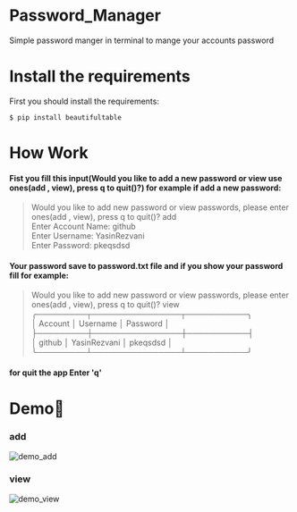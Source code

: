 # Password_Manager
Simple password manger in terminal to mange your accounts password
# Install the requirements
First you should install the requirements:
```
$ pip install beautifultable
```
# How Work
#### Fist you fill this input(Would you like to add a new password or view use ones(add , view), press q to quit()?) for example if add a new password: 
> Would you like to add new password or view passwords, please enter ones(add , view), press q to quit()?  add    
> Enter Account Name: github  
> Enter Username: YasinRezvani  
> Enter Password: pkeqsdsd
#### Your password save to password.txt file and if you show your password fill for example: 
> Would you like to add new password or view passwords, please enter ones(add , view), press q to quit()?  view
> ╭─────────┬────────────────┬───────────╮   
>  │ Account │    Username    │ Password  │  
>  ├─────────┼────────────────┼───────────┤  
>  │ github  │  YasinRezvani  │  pkeqsdsd │  
> ╰─────────┴────────────────┴───────────╯  
#### for quit the app Enter 'q' 

# Demo:tada:
### add
![demo_add](https://user-images.githubusercontent.com/77124662/129404654-93103d38-de03-41cf-96ef-516726236393.PNG)
### view
![demo_view](https://user-images.githubusercontent.com/77124662/129404663-fb087d9b-bad1-4450-b8f2-eb84eaf0304d.PNG)


